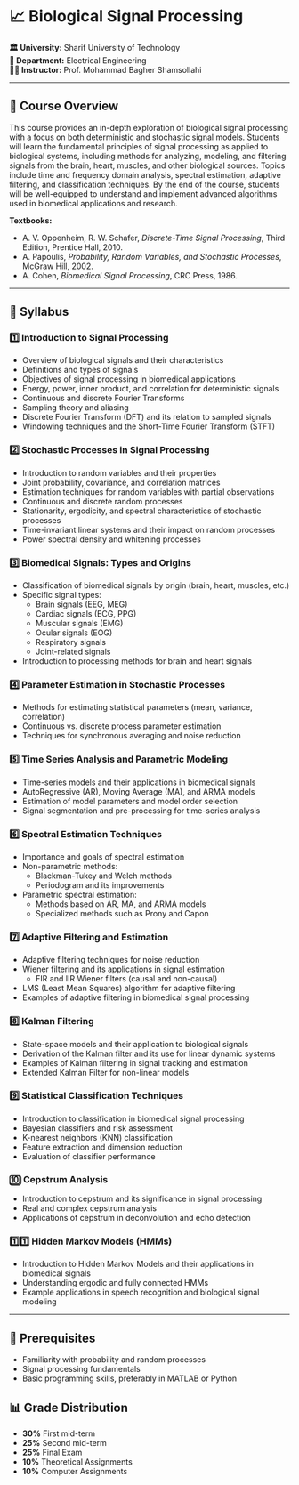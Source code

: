 # 📈 Biological Signal Processing

**🏛️ University:** Sharif University of Technology  
**🏢 Department:** Electrical Engineering  
**👨‍🏫 Instructor:** Prof. Mohammad Bagher Shamsollahi  

---

## 📘 Course Overview

This course provides an in-depth exploration of biological signal processing with a focus on both deterministic and stochastic signal models. Students will learn the fundamental principles of signal processing as applied to biological systems, including methods for analyzing, modeling, and filtering signals from the brain, heart, muscles, and other biological sources. Topics include time and frequency domain analysis, spectral estimation, adaptive filtering, and classification techniques. By the end of the course, students will be well-equipped to understand and implement advanced algorithms used in biomedical applications and research.

**Textbooks:**
- A. V. Oppenheim, R. W. Schafer, *Discrete-Time Signal Processing*, Third Edition, Prentice Hall, 2010.  
- A. Papoulis, *Probability, Random Variables, and Stochastic Processes*, McGraw Hill, 2002.  
- A. Cohen, *Biomedical Signal Processing*, CRC Press, 1986.

---

## 📝 Syllabus

### 1️⃣ **Introduction to Signal Processing**  
- Overview of biological signals and their characteristics  
- Definitions and types of signals  
- Objectives of signal processing in biomedical applications  
- Energy, power, inner product, and correlation for deterministic signals  
- Continuous and discrete Fourier Transforms  
- Sampling theory and aliasing  
- Discrete Fourier Transform (DFT) and its relation to sampled signals  
- Windowing techniques and the Short-Time Fourier Transform (STFT)  

### 2️⃣ **Stochastic Processes in Signal Processing**  
- Introduction to random variables and their properties  
- Joint probability, covariance, and correlation matrices  
- Estimation techniques for random variables with partial observations  
- Continuous and discrete random processes  
- Stationarity, ergodicity, and spectral characteristics of stochastic processes  
- Time-invariant linear systems and their impact on random processes  
- Power spectral density and whitening processes  

### 3️⃣ **Biomedical Signals: Types and Origins**  
- Classification of biomedical signals by origin (brain, heart, muscles, etc.)  
- Specific signal types:  
  - Brain signals (EEG, MEG)  
  - Cardiac signals (ECG, PPG)  
  - Muscular signals (EMG)  
  - Ocular signals (EOG)  
  - Respiratory signals  
  - Joint-related signals  
- Introduction to processing methods for brain and heart signals  

### 4️⃣ **Parameter Estimation in Stochastic Processes**  
- Methods for estimating statistical parameters (mean, variance, correlation)  
- Continuous vs. discrete process parameter estimation  
- Techniques for synchronous averaging and noise reduction  

### 5️⃣ **Time Series Analysis and Parametric Modeling**  
- Time-series models and their applications in biomedical signals  
- AutoRegressive (AR), Moving Average (MA), and ARMA models  
- Estimation of model parameters and model order selection  
- Signal segmentation and pre-processing for time-series analysis  

### 6️⃣ **Spectral Estimation Techniques**  
- Importance and goals of spectral estimation  
- Non-parametric methods:  
  - Blackman-Tukey and Welch methods  
  - Periodogram and its improvements  
- Parametric spectral estimation:  
  - Methods based on AR, MA, and ARMA models  
  - Specialized methods such as Prony and Capon  

### 7️⃣ **Adaptive Filtering and Estimation**  
- Adaptive filtering techniques for noise reduction  
- Wiener filtering and its applications in signal estimation  
  - FIR and IIR Wiener filters (causal and non-causal)  
- LMS (Least Mean Squares) algorithm for adaptive filtering  
- Examples of adaptive filtering in biomedical signal processing  

### 8️⃣ **Kalman Filtering**  
- State-space models and their application to biological signals  
- Derivation of the Kalman filter and its use for linear dynamic systems  
- Examples of Kalman filtering in signal tracking and estimation  
- Extended Kalman Filter for non-linear models  

### 9️⃣ **Statistical Classification Techniques**  
- Introduction to classification in biomedical signal processing  
- Bayesian classifiers and risk assessment  
- K-nearest neighbors (KNN) classification  
- Feature extraction and dimension reduction  
- Evaluation of classifier performance  

### 🔟 **Cepstrum Analysis**  
- Introduction to cepstrum and its significance in signal processing  
- Real and complex cepstrum analysis  
- Applications of cepstrum in deconvolution and echo detection  

### 1️⃣1️⃣ **Hidden Markov Models (HMMs)**  
- Introduction to Hidden Markov Models and their applications in biomedical signals  
- Understanding ergodic and fully connected HMMs  
- Example applications in speech recognition and biological signal modeling  

---

## 🎯 Prerequisites  
- Familiarity with probability and random processes  
- Signal processing fundamentals  
- Basic programming skills, preferably in MATLAB or Python  

## 📊 Grade Distribution  
- **30%** First mid-term
- **25%** Second mid-term
- **25%** Final Exam
- **10%** Theoretical Assignments  
- **10%** Computer Assignments 
